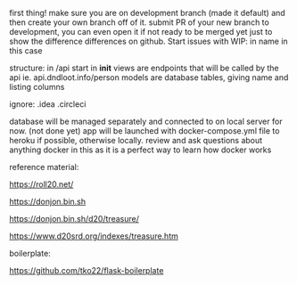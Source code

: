 first thing! make sure you are on development branch (made it default) and then create your own branch off of it.
submit PR of your new branch to development, you can even open it if not ready to be merged yet just to show the difference differences on github. 
Start issues with WIP: in name in this case

structure:
in /api
start in __init__
views are endpoints that will be called by the api ie. api.dndloot.info/person
models are database tables, giving name and listing columns

ignore:
.idea
.circleci

database will be managed separately and connected to on local server for now. (not done yet)
app will be launched with docker-compose.yml file to heroku if possible, otherwise locally.
review and ask questions about anything docker in this as it is a perfect way to learn how docker works


reference material:

https://roll20.net/ 

https://donjon.bin.sh 

https://donjon.bin.sh/d20/treasure/ 

https://www.d20srd.org/indexes/treasure.htm

boilerplate:

https://github.com/tko22/flask-boilerplate